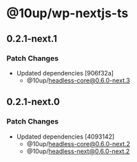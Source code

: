 # @10up/wp-nextjs-ts

## 0.2.1-next.1

### Patch Changes

- Updated dependencies [906f32a]
  - @10up/headless-core@0.6.0-next.3

## 0.2.1-next.0

### Patch Changes

- Updated dependencies [4093142]
  - @10up/headless-core@0.6.0-next.2
  - @10up/headless-next@0.6.0-next.2

